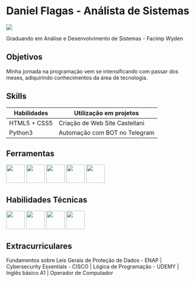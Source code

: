 # Daniel Flagas - Análista de Sistemas
<a href="https://linkedin.com/in/daniel-flagas-82a643264"><img src="https://img.shields.io/badge/-LinkedIn-0072b1?&style=for-the-badge&logo=linkedin&logoColor=white" /></a>

Graduando em Análise e Desenvolvimento de Sistemas - Facimp Wyden
## Objetivos

Minha jornada na programação vem se intensificando com passar dos meses, adiquirindo conhecimentos da área de tecnologia.

## Skills

| Habilidades                                   | Utilização em projetos     |
|-----------------------------------------------|----------------------------|
| HTML5 + CSS5                               | Criação de Web Site Castellani|
| Python3                                    | Automação com BOT no Telegram|




## Ferramentas
<img src="https://cdn.jsdelivr.net/gh/devicons/devicon@latest/icons/python/python-original-wordmark.svg" height=50px width=50px/> <img src="https://cdn.jsdelivr.net/gh/devicons/devicon@latest/icons/javascript/javascript-original.svg" height=50px width=50px/> <img src="https://cdn.jsdelivr.net/gh/devicons/devicon@latest/icons/html5/html5-original-wordmark.svg" height=50px width=50px />  <img src="https://cdn.jsdelivr.net/gh/devicons/devicon@latest/icons/css3/css3-original-wordmark.svg" height=50px width=50px/> <img src="https://cdn.jsdelivr.net/gh/devicons/devicon@latest/icons/git/git-plain-wordmark.svg" height=50px width=50px/>


## Habilidades Técnicas
 <img src="https://cdn.jsdelivr.net/gh/devicons/devicon@latest/icons/linux/linux-original.svg" height=50px width=50px/> <img src="https://cdn.jsdelivr.net/gh/devicons/devicon@latest/icons/windows11/windows11-original.svg" height=50px width=50px/> <img src="https://icons.iconarchive.com/icons/carlosjj/microsoft-office-2013/128/Excel-icon.png" width="50" height="50"> <img src="https://icons.iconarchive.com/icons/carlosjj/microsoft-office-2013/128/Word-icon.png" width="50" height="50">



          
          
           



## Extracurriculares
 Fundamentos sobre Leis Gerais de Proteção de Dados - ENAP | Cybersecurity Essentials - CISCO | Lógica de Programação - UDEMY | Inglês básico A1 | Operador de Computador
